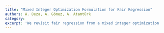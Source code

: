 ```yaml
---
title: "Mixed Integer Optimization Formulation for Fair Regression"
authors: A. Deza, A. Gómez, A. Atamtürk
category: 
excerpt: 'We revisit fair regression from a mixed integer optimization perspective. We present an algorithm to build fair models based on strong convex relaxations of the fair regression problem, and show competitive numerical results on real datasets.'
---
```

